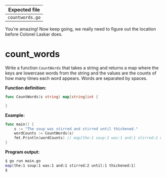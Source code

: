 | Expected file   |
| --------------- |
| `countwords.go` |

<p data-story-username="di0n">You're amazing! Now keep going, we really need to figure out the location before Colonel Laskar does.</p>

# count_words

Write a function `CountWords` that takes a string and returns a map where the keys are lowercase words from the string and the values are the counts of how many times each word appears. Words are separated by spaces.

**Function definition:**

```go
func CountWords(s string) map[string]int {

}
```

**Example:**

```go
func main() {
    s := "The soup was stirred and stirred until thickened."
    wordCounts := CountWords(s)
    fmt.Println(wordCounts) // map[the:1 soup:1 was:1 and:1 stirred:2 until:1 thickened:1]
}
```

**Program output:**

```sh
$ go run main.go
map[the:1 soup:1 was:1 and:1 stirred:2 until:1 thickened:1]
$
```

